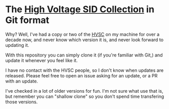 The [High Voltage SID Collection](https://www.hvsc.c64.org/) in Git format
===

Why? Well, I've had a copy or two of the [HVSC](https://www.hvsc.c64.org/) on my machine for over a decade now,
and never know which version it is, and never look forward to updating it.

With this repository you can simply clone it (if you're familiar with Git,)
and update it whenever you feel like it.

I have no contact with the HVSC people,
so I don't know when updates are released.
Please feel free to open an issue asking for an update, or a PR with an update.

I've checked in a lot of older versions for fun.
I'm not sure what use that is,
but remember you can "shallow clone" so you don't spend time transfering those versions. 
